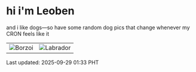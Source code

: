 # hi i'm Leoben

and i like dogs—so have some random dog pics that change whenever my CRON feels like it

|  |  |
|--------|----------|
| ![Borzoi](https://random-dog-vercel.vercel.app/api/random-borzoi?v=1759080814) | ![Labrador](https://random-dog-vercel.vercel.app/api/random-labrador?v=1759080814) |

Last updated: 2025-09-29 01:33 PHT
